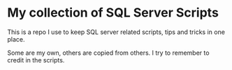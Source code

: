 # My collection of SQL Server Scripts

This is a repo I use to keep SQL server related scripts, tips and tricks in one place.

Some are my own, others are copied from others. I try to remember to credit in the scripts.
